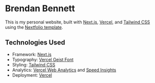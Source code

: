 # Brendan Bennett

This is my personal website, built with [Next.js](https://nextjs.org/), [Vercel](https://vercel.com/), and [Tailwind CSS](https://tailwindcss.com/) using the [Nextfolio template](https://github.com/1msirius/Nextfolio).


## Technologies Used

- Framework: [Next.js](https://nextjs.org/)
- Typography: [Vercel Geist Font](https://vercel.com/font)
- Styling: [Tailwind CSS](https://tailwindcss.com/)
- Analytics: [Vercel Web Analytics](https://vercel.com/docs/speed-insights) and [Speed Insights](https://vercel.com/docs/speed-insights)
- Deployment: [Vercel](https://vercel.com/)
